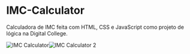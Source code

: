 # IMC-Calculator
Calculadora de IMC feita com HTML, CSS e JavaScript como projeto de lógica na Digital College.



![IMC Calculator](https://user-images.githubusercontent.com/72752286/200605293-9f3a5c3c-86a7-4f27-b973-1e0ed1ef0934.png)![IMC Calculator 2](https://user-images.githubusercontent.com/72752286/200605607-4c313250-ad66-4ae4-86d9-b22a84ba3880.png)
